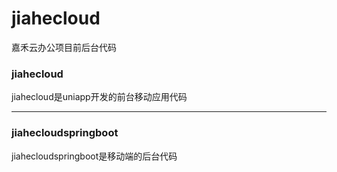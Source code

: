 # jiahecloud
嘉禾云办公项目前后台代码

### jiahecloud
jiahecloud是uniapp开发的前台移动应用代码

---
### jiahecloudspringboot
jiahecloudspringboot是移动端的后台代码
